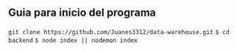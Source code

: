 <h2>Guia para inicio del programa</h2>

`git clone https://github.com/Juanes3312/data-warehouse.git`
`$ cd backend`
`$ node index || nodemon index`